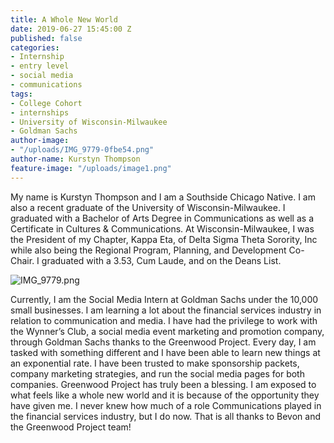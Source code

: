 ```yaml
---
title: A Whole New World
date: 2019-06-27 15:45:00 Z
published: false
categories:
- Internship
- entry level
- social media
- communications
tags:
- College Cohort
- internships
- University of Wisconsin-Milwaukee
- Goldman Sachs
author-image:
- "/uploads/IMG_9779-0fbe54.png"
author-name: Kurstyn Thompson
feature-image: "/uploads/image1.png"
---
```


My name is Kurstyn Thompson and I am a Southside Chicago Native. I am also a recent graduate of the University of Wisconsin-Milwaukee. I graduated with a Bachelor of Arts Degree in Communications as well as a Certificate in Cultures & Communications. At Wisconsin-Milwaukee, I was the President of my Chapter, Kappa Eta, of Delta Sigma Theta Sorority, Inc while also being the Regional Program, Planning, and Development Co-Chair. I graduated with a 3.53, Cum Laude, and on the Deans List. 

![IMG_9779.png](/uploads/IMG_9779.png)

Currently, I am the Social Media Intern at Goldman Sachs under the 10,000 small businesses. I am learning a lot about the financial services industry in relation to communication and media. I have had the privilege to work with the Wynner’s Club, a social media event marketing and promotion company, through Goldman Sachs thanks to the Greenwood Project. Every day, I am tasked with something different and I have been able to learn new things at an exponential rate. I have been trusted to make sponsorship packets, company marketing strategies, and run the social media pages for both companies. Greenwood Project has truly been a blessing. I am exposed to what feels like a whole new world and it is because of the opportunity they have given me. I never knew how much of a role Communications played in the financial services industry, but I do now. That is all thanks to Bevon and the Greenwood Project team!